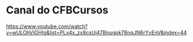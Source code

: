 # Canal do CFBCursos 

https://www.youtube.com/watch?v=wULOhViGHIg&list=PLx4x_zx8csUi47Bnugpk78nqJN6rYvEnV&index=44
